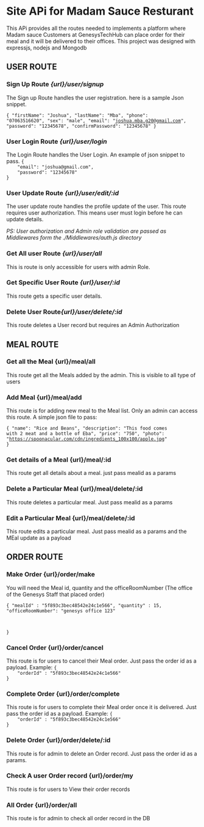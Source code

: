 <h1>Site APi for Madam Sauce Resturant</h1>

This APi provides all the routes needed to implements a platform where Madam sauce Customers at GenesysTechHub can place order for their meal and it will be delivered to their offices. This project was designed with expressjs, nodejs and Mongodb

<h2>USER ROUTE</h2>
<h3>Sign Up Route <i>{url}/user/signup</i></h3>
The Sign up Route handles the user registration. here is a sample Json snippet.

<code>{
    "firstName": "Joshua",
    "lastName": "Mba",
    "phone": "07063516620",
    "sex": "male",
    "email": "joshua.mba.g20@gmail.com",
    "password": "12345678",
    "confirmPassword": "12345678"
}</code>

<h3>User Login Route <i>{url}/user/login</i></h3>
The Login Route handles the User Login. An example of json snippet to pass.
<code>{
    "email": "joshua@gmail.com",
    "password": "12345678"
}</code>

<h3>User Update Route  <i>{url}/user/edit/:id</i></h3>
The user update route handles the profile update of the user. This route requires user authorization. This means user must login before he can update details.

<i>PS: User authorization and Admin role validation are passed as Middlewares form the ./Middlewares/auth.js directory</i>

<h3> Get All user Route <i>{url}/user/all</i></h3>
This is route is only accessible for users with admin Role.

<h3>Get Specific User Route  <i>{url}/user/:id</i></h3>
This route gets a specific user details.

<h3>Delete User Route<i>{url}/user/delete/:id</i></h3>
This route deletes a User record but requires an Admin Authorization


<h2>MEAL ROUTE</h2>

<h3>Get all the Meal {url}/meal/all</h3>
This route get all the Meals added by the admin. This is visible to all type of users

<h3> Add Meal {url}/meal/add</h3>
This route is for adding new meal to the Meal list. Only an admin can access this route. A simple json file to pass:

<code>{
    "name": "Rice and Beans",
    "description": "This food comes with 2 meat and a bottle of Eba",
    "price": "750",
    "photo": "https://spoonacular.com/cdn/ingredients_100x100/apple.jpg"
}</code>


<h3>Get details of a Meal {url}/meal/:id</h3>
This route get all details about a meal. just pass mealid as a params


<h3>Delete a Particular Meal {url}/meal/delete/:id</h3>
This route deletes a particular meal. Just pass mealid as a params

<h3>Edit a Particular Meal {url}/meal/delete/:id</h3>
This route edits a particular meal. Just pass mealid as a params and the MEal update as a payload




<h2>ORDER ROUTE</h2>

<h3> Make Order {url}/order/make</h3>

You will need the Meal id, quantity and the officeRoomNumber (The office of the Genesys Staff that placed order)

<code>{
    "mealId" : "5f893c3bec48542e24c1e566",
    "quantity" : 15,
    "officeRoomNumber": "genesys office 123"

}</code>

<h3> Cancel Order {url}/order/cancel</h3>
This route is for users to cancel their Meal order. Just pass the order id as a payload. Example:
<code>{
    "orderId" : "5f893c3bec48542e24c1e566"
}</code>


<h3> Complete Order {url}/order/complete</h3>
This route is for users to complete their Meal order once it is delivered. Just pass the order id as a payload. Example:
<code>{
    "orderId" : "5f893c3bec48542e24c1e566"
}</code>


<h3> Delete Order {url}/order/delete/:id</h3>
This route is for admin to delete an Order record. Just pass the order id as a params.


<h3> Check A user Order record {url}/order/my</h3>
This route is for users to View their order records


<h3> All Order {url}/order/all</h3>
This route is for admin to check all order record in the DB
